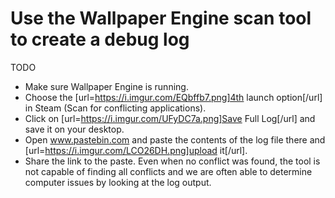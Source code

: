 # Use the Wallpaper Engine scan tool to create a debug log
TODO
* Make sure Wallpaper Engine is running.
* Choose the [url=https://i.imgur.com/EQbffb7.png]4th launch option[/url] in Steam (Scan for conflicting applications).
* Click on [url=https://i.imgur.com/UFyDC7a.png]Save Full Log[/url] and save it on your desktop.
* Open www.pastebin.com and paste the contents of the log file there and [url=https://i.imgur.com/LCO26DH.png]upload it[/url].
* Share the link to the paste. Even when no conflict was found, the tool is not capable of finding all conflicts and we are often able to determine computer issues by looking at the log output.